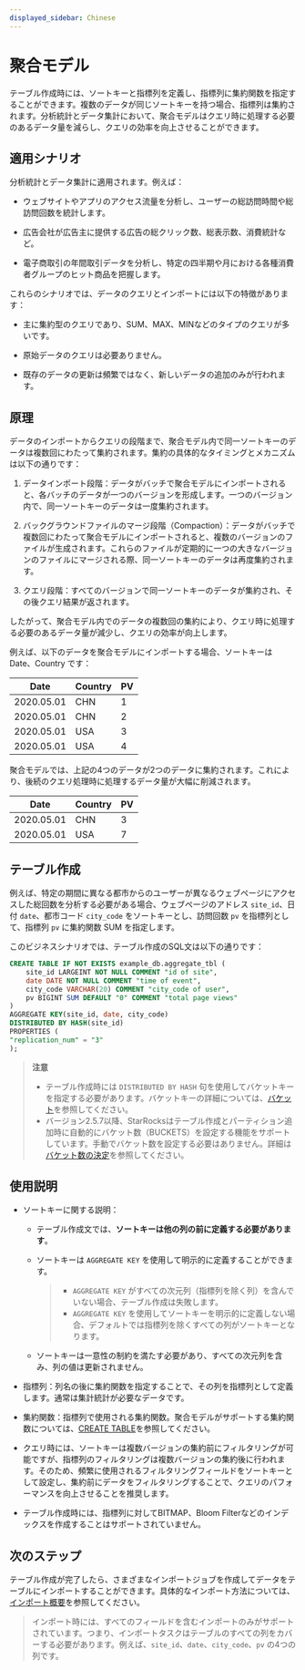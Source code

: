 ```yaml
---
displayed_sidebar: Chinese
---
```


# 聚合モデル

テーブル作成時には、ソートキーと指標列を定義し、指標列に集約関数を指定することができます。複数のデータが同じソートキーを持つ場合、指標列は集約されます。分析統計とデータ集計において、聚合モデルはクエリ時に処理する必要のあるデータ量を減らし、クエリの効率を向上させることができます。

## 適用シナリオ

分析統計とデータ集計に適用されます。例えば：

- ウェブサイトやアプリのアクセス流量を分析し、ユーザーの総訪問時間や総訪問回数を統計します。

- 広告会社が広告主に提供する広告の総クリック数、総表示数、消費統計など。

- 電子商取引の年間取引データを分析し、特定の四半期や月における各種消費者グループのヒット商品を把握します。

これらのシナリオでは、データのクエリとインポートには以下の特徴があります：

- 主に集約型のクエリであり、SUM、MAX、MINなどのタイプのクエリが多いです。

- 原始データのクエリは必要ありません。

- 既存のデータの更新は頻繁ではなく、新しいデータの追加のみが行われます。

## 原理

データのインポートからクエリの段階まで、聚合モデル内で同一ソートキーのデータは複数回にわたって集約されます。集約の具体的なタイミングとメカニズムは以下の通りです：

1. データインポート段階：データがバッチで聚合モデルにインポートされると、各バッチのデータが一つのバージョンを形成します。一つのバージョン内で、同一ソートキーのデータは一度集約されます。

2. バックグラウンドファイルのマージ段階（Compaction）：データがバッチで複数回にわたって聚合モデルにインポートされると、複数のバージョンのファイルが生成されます。これらのファイルが定期的に一つの大きなバージョンのファイルにマージされる際、同一ソートキーのデータは再度集約されます。

3. クエリ段階：すべてのバージョンで同一ソートキーのデータが集約され、その後クエリ結果が返されます。

したがって、聚合モデル内でのデータの複数回の集約により、クエリ時に処理する必要のあるデータ量が減少し、クエリの効率が向上します。

例えば、以下のデータを聚合モデルにインポートする場合、ソートキーは Date、Country です：

| Date       | Country | PV   |
| ---------- | ------- | ---- |
| 2020.05.01 | CHN     | 1    |
| 2020.05.01 | CHN     | 2    |
| 2020.05.01 | USA     | 3    |
| 2020.05.01 | USA     | 4    |

聚合モデルでは、上記の4つのデータが2つのデータに集約されます。これにより、後続のクエリ処理時に処理するデータ量が大幅に削減されます。

| Date       | Country | PV   |
| ---------- | ------- | ---- |
| 2020.05.01 | CHN     | 3    |
| 2020.05.01 | USA     | 7    |

## テーブル作成

例えば、特定の期間に異なる都市からのユーザーが異なるウェブページにアクセスした総回数を分析する必要がある場合、ウェブページのアドレス `site_id`、日付 `date`、都市コード `city_code` をソートキーとし、訪問回数 `pv` を指標列として、指標列 `pv` に集約関数 SUM を指定します。

このビジネスシナリオでは、テーブル作成のSQL文は以下の通りです：

```SQL
CREATE TABLE IF NOT EXISTS example_db.aggregate_tbl (
    site_id LARGEINT NOT NULL COMMENT "id of site",
    date DATE NOT NULL COMMENT "time of event",
    city_code VARCHAR(20) COMMENT "city_code of user",
    pv BIGINT SUM DEFAULT "0" COMMENT "total page views"
)
AGGREGATE KEY(site_id, date, city_code)
DISTRIBUTED BY HASH(site_id)
PROPERTIES (
"replication_num" = "3"
);
```

> **注意**
>
> - テーブル作成時には `DISTRIBUTED BY HASH` 句を使用してバケットキーを指定する必要があります。バケットキーの詳細については、[バケット](../Data_distribution.md#分桶)を参照してください。
> - バージョン2.5.7以降、StarRocksはテーブル作成とパーティション追加時に自動的にバケット数（BUCKETS）を設定する機能をサポートしています。手動でバケット数を設定する必要はありません。詳細は[バケット数の決定](../Data_distribution.md#确定分桶数量)を参照してください。

## 使用説明

- ソートキーに関する説明：
  - テーブル作成文では、**ソートキーは他の列の前に定義する必要があります**。
  - ソートキーは `AGGREGATE KEY` を使用して明示的に定義することができます。

    > - `AGGREGATE KEY` がすべての次元列（指標列を除く列）を含んでいない場合、テーブル作成は失敗します。
    > - `AGGREGATE KEY` を使用してソートキーを明示的に定義しない場合、デフォルトでは指標列を除くすべての列がソートキーとなります。

  - ソートキーは一意性の制約を満たす必要があり、すべての次元列を含み、列の値は更新されません。

- 指標列：列名の後に集約関数を指定することで、その列を指標列として定義します。通常は集計統計が必要なデータです。

- 集約関数：指標列で使用される集約関数。聚合モデルがサポートする集約関数については、[CREATE TABLE](../../sql-reference/sql-statements/data-definition/CREATE_TABLE.md)を参照してください。

- クエリ時には、ソートキーは複数バージョンの集約前にフィルタリングが可能ですが、指標列のフィルタリングは複数バージョンの集約後に行われます。そのため、頻繁に使用されるフィルタリングフィールドをソートキーとして設定し、集約前にデータをフィルタリングすることで、クエリのパフォーマンスを向上させることを推奨します。

- テーブル作成時には、指標列に対してBITMAP、Bloom Filterなどのインデックスを作成することはサポートされていません。

## 次のステップ

テーブル作成が完了したら、さまざまなインポートジョブを作成してデータをテーブルにインポートすることができます。具体的なインポート方法については、[インポート概要](../../loading/Loading_intro.md)を参照してください。

> インポート時には、すべてのフィールドを含むインポートのみがサポートされています。つまり、インポートタスクはテーブルのすべての列をカバーする必要があります。例えば、`site_id`、`date`、`city_code`、`pv` の4つの列です。
